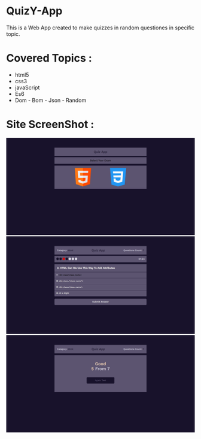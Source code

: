 # QuizY-App
This is a Web App created to make quizzes in random questiones in specific topic.
# Covered Topics :
- html5
- css3
- javaScript
- Es6
- Dom - Bom - Json - Random
# Site ScreenShot :
![](QuizApp-Design-lgScreen.png)
![](QuizApp-Design-lgScreen2.png)
![](QuizApp-Design-lgScreen3.png)

